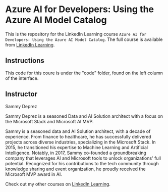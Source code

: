 # Azure AI for Developers: Using the Azure AI Model Catalog
This is the repository for the LinkedIn Learning course `Azure AI for Developers: Using the Azure AI Model Catalog`. The full course is available from [LinkedIn Learning][lil-course-url].

## Instructions
This code for this coure is under the "code" folder, found on the left column of the interface. 

## Instructor

Sammy Deprez

Sammy Deprez is a seasoned Data and AI Solution architect with a focus on the Microsoft Stack and Microsoft AI MVP.

Sammy is a seasoned data and AI Solution architect, with a decade of experience. From finance to healthcare, he has successfully delivered projects across diverse industries, specializing in the Microsoft Stack. In 2015, he transitioned his expertise to Machine Learning and Artificial Intelligence. Notably, in 2017, Sammy co-founded a groundbreaking company that leverages AI and Microsoft tools to unlock organizations' full potential. Recognized for his contributions to the tech community through knowledge sharing and event organization, he proudly received the Microsoft MVP award in AI.                            

Check out my other courses on [LinkedIn Learning](https://www.linkedin.com/learning/instructors/sammy-deprez).


[0]: # (Replace these placeholder URLs with actual course URLs)

[lil-course-url]: https://www.linkedin.com/learning/
[lil-thumbnail-url]: http://

